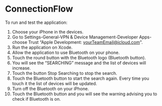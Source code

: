 # ConnectionFlow

To run and test the application:
1.	Choose your iPhone in the devices.
2.	Go to Settings-General-VPN & Device Management-Developer Apps-choose Trust “Apple Development: yourTeamEmail@icloud.com".
3.	Run the application on Xcode.
4.	Allow the application to use Bluetooth on your phone.
5.	Touch the round button with the Bluetooth logo (Bluetooth button).
6.	You will see the “SEARCHING” message and the list of devices will increase.
7.	Touch the button Stop Searching to stop the search.
8.	Touch the Bluetooth button to start the search again. Every time you touch it the list of devices will be updated. 
9.	Turn off the Bluetooth on your iPhone.
10.	Touch the Bluetooth button and you will see the warning advising you to check if Bluetooth is on.
